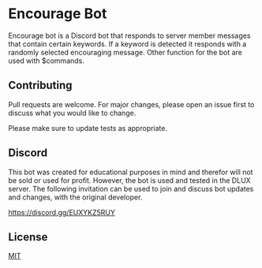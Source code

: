# Encourage Bot

Encourage bot is a Discord bot that responds to server member messages that contain certain keywords. If a keyword is detected it responds with a randomly selected encouraging message. Other function for the bot are used with $commands. 



## Contributing
Pull requests are welcome. For major changes, please open an issue first to discuss what you would like to change.

Please make sure to update tests as appropriate.

## Discord 
This bot was created for educational purposes in mind and therefor will not be sold or used for profit. However, the bot is used and tested in the DLUX server. The following invitation can be used to join and discuss bot updates and changes, with the original developer. 

https://discord.gg/EUXYKZ5RUY

## License
[MIT](https://choosealicense.com/licenses/mit/)
